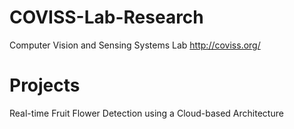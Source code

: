 # COVISS-Lab-Research
Computer Vision and Sensing Systems Lab
http://coviss.org/

# Projects
Real-time Fruit Flower Detection using a Cloud-based Architecture

